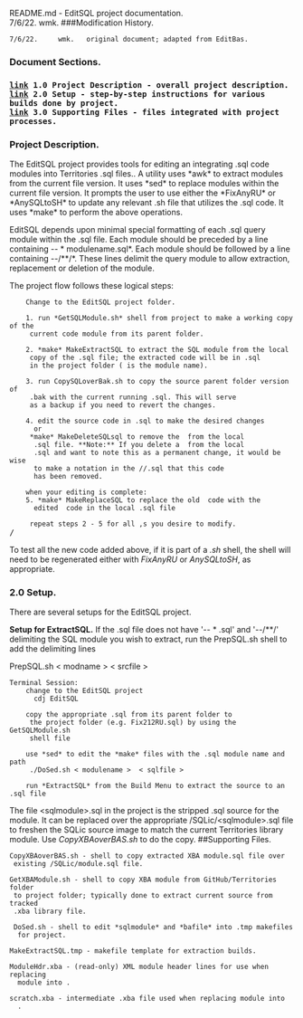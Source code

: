 README.md - EditSQL project documentation.<br>
	7/6/22.	wmk.
###Modification History.
<pre><code>7/6/22.     wmk.   original document; adapted from EditBas.
</code></pre>
<h3 id="IX">Document Sections.<h3>
<pre><code><a href="#1.0">link</a> 1.0 Project Description - overall project description.
<a href="#1.0">link</a> 2.0 Setup - step-by-step instructions for various builds done by project.
<a href="#1.0">link</a> 3.0 Supporting Files - files integrated with project processes.
</code></pre>
<h3 id="1.0">Project Description.</h3>
The EditSQL project provides tools for editing an integrating .sql code
modules into Territories .sql files.. A utility uses *awk* to extract
modules from the current file version. It uses *sed* to replace modules within
the current file version. It prompts the user to use either the *FixAnyRU*
or *AnySQLtoSH* to update any relevant .sh file that utilizes the .sql
code. It uses *make* to  perform the above operations.

EditSQL depends upon minimal special formatting of each .sql query module
within the .sql file. Each module should be preceded
by a line containing -- * modulename.sql*. Each module should
be followed by a line containing --/\*\*/*. These lines delimit the query
module to allow extraction, replacement or deletion of the module.

The project flow follows these logical steps:
<pre><code>    Change to the EditSQL project folder.

    1. run *GetSQLModule.sh* shell from project to make a working copy of the
     current code module from its parent folder.
    
    2. *make* MakeExtractSQL to extract the SQL module from the local
     copy of the .sql file; the extracted code will be in <procname>.sql
     in the project folder (<procname> is the module name).
    
    3. run CopySQLoverBak.sh to copy the source parent folder version of
     <procname>.bak with the current running .sql. This will serve
     as a backup if you need to revert the changes.
      
    4. edit the source code in <procname>.sql to make the desired changes
      or
     *make* MakeDeleteSQLsql to remove the <procname> from the local
      .sql file. **Note:** If you delete a <procname> from the local
      .sql and want to note this as a permanent change, it would be wise
      to make a notation in the /<parent>/<procname>.sql that this code
      has been removed.
     
    when your editing is complete:
    5. *make* MakeReplaceSQL to replace the old <procname> code with the
      edited <procname> code in the local .sql file
     
     repeat steps 2 - 5 for all <procname>,s you desire to modify.
</code>/</pre>    
To test all the new code added above, if it is part of a *.sh* shell, the shell
will need to be regenerated either with *FixAnyRU* or *AnySQLtoSH*, as appropriate.
<h3 id="2.0">2.0 Setup.</h3>
There are several setups for the EditSQL project.

**Setup for ExtractSQL.**
If the .sql file does not have '-- * <modname>.sql' and '--/**/' delimiting
the SQL module you wish to extract, run the PrepSQL.sh shell to add the
delimiting lines
<p>PrepSQL.sh  < modname > < srcfile >

<pre><code>Terminal Session:
    change to the EditSQL project
      cdj EditSQL
 
    copy the appropriate .sql from its parent folder to
     the project folder (e.g. Fix212RU.sql) by using the GetSQLModule.sh
     shell file

    use *sed* to edit the *make* files with the .sql module name and path
     ./DoSed.sh < modulename >  < sqlfile >  

	run *ExtractSQL* from the Build Menu to extract the source to an .sql file
</code></pre>
The file \<sqlmodule>.sql in the project is the stripped .sql source for
the module. It can be replaced over the appropriate /SQLic/\<sqlmodule>.sql
file to freshen the SQLic source image to match the current Territories
library module. Use *CopyXBAoverBAS.sh* to do the copy.
##Supporting Files.
<pre><code>CopyXBAoverBAS.sh - shell to copy extracted XBA module.sql file over
 existing /SQLic/module.sql file.

GetXBAModule.sh - shell to copy XBA module from GitHub/Territories folder
 to project folder; typically done to extract current source from tracked
 .xba library file.
 
 DoSed.sh - shell to edit *sqlmodule* and *bafile* into .tmp makefiles
  for project.

MakeExtractSQL.tmp - makefile template for extraction builds.

ModuleHdr.xba - (read-only) XML module header lines for use when replacing
  module into <xmafile>.

scratch.xba - intermediate .xba file used when replacing module into
  <xmafile>.
</code></pre>
